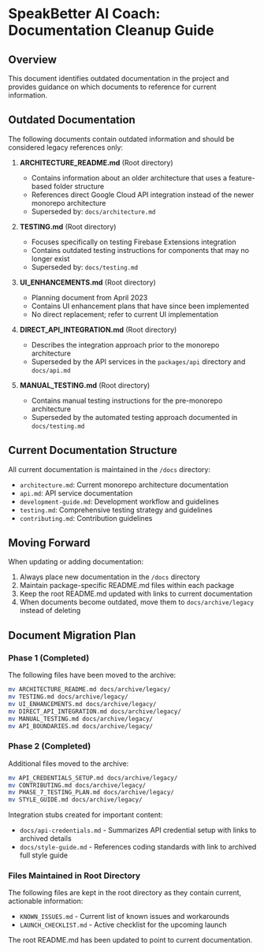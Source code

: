 # SpeakBetter AI Coach: Documentation Cleanup Guide

## Overview

This document identifies outdated documentation in the project and provides guidance on which documents to reference for current information.

## Outdated Documentation

The following documents contain outdated information and should be considered legacy references only:

1. **ARCHITECTURE_README.md** (Root directory)

   - Contains information about an older architecture that uses a feature-based folder structure
   - References direct Google Cloud API integration instead of the newer monorepo architecture
   - Superseded by: `docs/architecture.md`

2. **TESTING.md** (Root directory)

   - Focuses specifically on testing Firebase Extensions integration
   - Contains outdated testing instructions for components that may no longer exist
   - Superseded by: `docs/testing.md`

3. **UI_ENHANCEMENTS.md** (Root directory)

   - Planning document from April 2023
   - Contains UI enhancement plans that have since been implemented
   - No direct replacement; refer to current UI implementation

4. **DIRECT_API_INTEGRATION.md** (Root directory)

   - Describes the integration approach prior to the monorepo architecture
   - Superseded by the API services in the `packages/api` directory and `docs/api.md`

5. **MANUAL_TESTING.md** (Root directory)
   - Contains manual testing instructions for the pre-monorepo architecture
   - Superseded by the automated testing approach documented in `docs/testing.md`

## Current Documentation Structure

All current documentation is maintained in the `/docs` directory:

- `architecture.md`: Current monorepo architecture documentation
- `api.md`: API service documentation
- `development-guide.md`: Development workflow and guidelines
- `testing.md`: Comprehensive testing strategy and guidelines
- `contributing.md`: Contribution guidelines

## Moving Forward

When updating or adding documentation:

1. Always place new documentation in the `/docs` directory
2. Maintain package-specific README.md files within each package
3. Keep the root README.md updated with links to current documentation
4. When documents become outdated, move them to `docs/archive/legacy` instead of deleting

## Document Migration Plan

### Phase 1 (Completed)

The following files have been moved to the archive:

```bash
mv ARCHITECTURE_README.md docs/archive/legacy/
mv TESTING.md docs/archive/legacy/
mv UI_ENHANCEMENTS.md docs/archive/legacy/
mv DIRECT_API_INTEGRATION.md docs/archive/legacy/
mv MANUAL_TESTING.md docs/archive/legacy/
mv API_BOUNDARIES.md docs/archive/legacy/
```

### Phase 2 (Completed)

Additional files moved to the archive:

```bash
mv API_CREDENTIALS_SETUP.md docs/archive/legacy/
mv CONTRIBUTING.md docs/archive/legacy/
mv PHASE_7_TESTING_PLAN.md docs/archive/legacy/
mv STYLE_GUIDE.md docs/archive/legacy/
```

Integration stubs created for important content:

- `docs/api-credentials.md` - Summarizes API credential setup with links to archived details
- `docs/style-guide.md` - References coding standards with link to archived full style guide

### Files Maintained in Root Directory

The following files are kept in the root directory as they contain current, actionable information:

- `KNOWN_ISSUES.md` - Current list of known issues and workarounds
- `LAUNCH_CHECKLIST.md` - Active checklist for the upcoming launch

The root README.md has been updated to point to current documentation.
